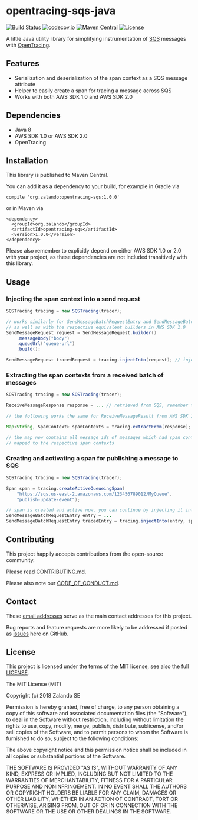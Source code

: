 # opentracing-sqs-java

[![Build Status](https://travis-ci.org/zalando-incubator/opentracing-sqs-java.svg?branch=master)](https://travis-ci.org/zalando-incubator/opentracing-sqs-java)
[![codecov.io](https://codecov.io/github/zalando-incubator/opentracing-sqs-java/coverage.svg?branch=master)](https://codecov.io/github/zalando-incubator/opentracing-sqs-java?branch=master)
[![Maven Central](https://img.shields.io/maven-central/v/org.zalando/opentracing-sqs.svg)](https://maven-badges.herokuapp.com/maven-central/org.zalando/opentracing-sqs)
[![License](https://img.shields.io/badge/license-MIT-blue.svg)](LICENSE)

A little Java utility library for simplifying instrumentation of [SQS](https://aws.amazon.com/sqs) messages 
with [OpenTracing](http://opentracing.io/).
 
## Features

* Serialization and deserialization of the span context as a SQS message attribute
* Helper to easily create a span for tracing a message across SQS
* Works with both AWS SDK 1.0 and AWS SDK 2.0

## Dependencies

* Java 8
* AWS SDK 1.0 or AWS SDK 2.0
* OpenTracing

## Installation

This library is published to Maven Central.

You can add it as a dependency to your build, for example in Gradle via
```
compile 'org.zalando:opentracing-sqs:1.0.0'
```
or in Maven via
```
<dependency>
  <groupId>org.zalando</groupId>
  <artifactId>opentracing-sqs</artifactId>
  <version>1.0.0</version>
</dependency>
```

Please also remember to explicitly depend on either AWS SDK 1.0 or 2.0 with your project, as these dependencies 
are not included transitively with this library.
 
## Usage

### Injecting the span context into a send request
```java
SQSTracing tracing = new SQSTracing(tracer);

// works similarly for SendMessageBatchRequestEntry and SendMessageBatchRequest,
// as well as with the respective equivalent builders in AWS SDK 1.0
SendMessageRequest request = SendMessageRequest.builder()
    .messageBody("body")
    .queueUrl("queue-url")
    .build();

SendMessageRequest tracedRequest = tracing.injectInto(request); // injects the currently active span context
```

### Extracting the span contexts from a received batch of messages

```java
SQSTracing tracing = new SQSTracing(tracer);

ReceiveMessageResponse response = ... // retrieved from SQS, remember to request the message attributes! 

// the following works the same for ReceiveMessageResult from AWS SDK 1.0

Map<String, SpanContext> spanContexts = tracing.extractFrom(response);

// the map now contains all message ids of messages which had span contexts associated, 
// mapped to the respective span contexts
```

### Creating and activating a span for publishing a message to SQS

```java
SQSTracing tracing = new SQSTracing(tracer);

Span span = tracing.createActiveQueueingSpan(
    "https://sqs.us-east-2.amazonaws.com/123456789012/MyQueue", 
    "publish-update-event");

// span is created and active now, you can continue by injecting it into your request(s), for example:
SendMessageBatchRequestEntry entry = ...
SendMessageBatchRequestEntry tracedEntry = tracing.injectInto(entry, span); 
```

## Contributing

This project happily accepts contributions from the open-source community.

Please read [CONTRIBUTING.md](CONTRIBUTING.md).

Please also note our [CODE_OF_CONDUCT.md](CODE_OF_CONDUCT.md).

## Contact

These [email addresses](MAINTAINERS) serve as the main contact addresses for this project.

Bug reports and feature requests are more likely to be addressed
if posted as [issues](../../issues) here on GitHub.
  
## License

This project is licensed under the terms of the MIT license, see also the full [LICENSE](LICENSE).

The MIT License (MIT)

Copyright (c) 2018 Zalando SE

Permission is hereby granted, free of charge, to any person obtaining a copy
of this software and associated documentation files (the "Software"), to deal
in the Software without restriction, including without limitation the rights
to use, copy, modify, merge, publish, distribute, sublicense, and/or sell
copies of the Software, and to permit persons to whom the Software is
furnished to do so, subject to the following conditions:

The above copyright notice and this permission notice shall be included in all
copies or substantial portions of the Software.

THE SOFTWARE IS PROVIDED "AS IS", WITHOUT WARRANTY OF ANY KIND, EXPRESS OR
IMPLIED, INCLUDING BUT NOT LIMITED TO THE WARRANTIES OF MERCHANTABILITY,
FITNESS FOR A PARTICULAR PURPOSE AND NONINFRINGEMENT. IN NO EVENT SHALL THE
AUTHORS OR COPYRIGHT HOLDERS BE LIABLE FOR ANY CLAIM, DAMAGES OR OTHER
LIABILITY, WHETHER IN AN ACTION OF CONTRACT, TORT OR OTHERWISE, ARISING FROM,
OUT OF OR IN CONNECTION WITH THE SOFTWARE OR THE USE OR OTHER DEALINGS IN THE
SOFTWARE.
